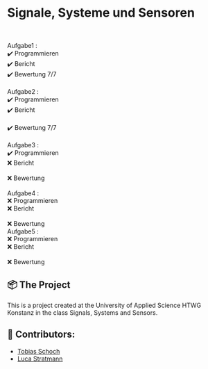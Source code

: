 <h1 align="left">
  Signale, Systeme und Sensoren
</h1>
<br>

Aufgabe1 : 
<br>
✔️ Programmieren
<br>
✔️ Bericht    
✔️ Bewertung  7/7      
<br>
Aufgabe2 : 
<br>
✔️ Programmieren
<br>
✔️ Bericht    
<br>
✔️ Bewertung  7/7  
<br>
Aufgabe3 : 
<br>
✔️ Programmieren
<br>
❌ Bericht     
<br>
❌ Bewertung   
<br>
Aufgabe4 : 
<br>
❌ Programmieren
<br>
❌ Bericht       
<br>
❌ Bewertung
<br>
Aufgabe5 : 
<br>
❌ Programmieren
<br>
❌ Bericht        
<br>
❌ Bewertung
<br>

## 📦 The Project

This is a project created at the University of Applied Science HTWG Konstanz in the class Signals, Systems and Sensors. 
<br>

## 🐧 Contributors:

* [Tobias Schoch](https://github.com/tobias-schoch)
* [Luca Stratmann](https://github.com/m1negam3)

<br>
